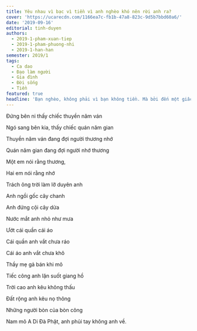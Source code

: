 ```yaml
---
title: Yêu nhau vì bạc vì tiền vì anh nghèo khó nên rời anh ra?
cover: 'https://ucarecdn.com/1166ea7c-fb1b-47a8-823c-9d5b7bbd60a6/'
date: '2019-09-16'
editorial: tinh-duyen
authors:
  - 2019-1-pham-xuan-tiep
  - 2019-1-pham-phuong-nhi
  - 2019-1-han-han
semester: 2019/1
tags:
  - Ca dao
  - Đạo làm người
  - Gia đình
  - Đời sống
  - Tiền
featured: true
headline: 'Bạn nghèo, không phải vì bạn không tiền. Mà bởi đến một giấc mơ cũng không có.'
---
```

Đứng bên ni thấy chiếc thuyền năm ván

Ngó sang bên kia, thấy chiếc quán năm gian

Thuyền năm ván đang đợi người thương nhớ

Quán năm gian đang đợi người nhớ thương

Một em nói rằng thương,

Hai em nói rằng nhớ

Trách ông trời làm lỡ duyên anh

Anh ngồi gốc cây chanh

Anh đứng cội cây dừa

Nước mắt anh nhỏ như mưa

Ướt cái quần cái áo

Cái quần anh vắt chưa ráo

Cái áo anh vắt chưa khô

Thầy mẹ gả bán khi mô

Tiếc công anh lặn suốt giang hồ

Trời cao anh kêu không thấu

Đất rộng anh kêu nọ thông

Những người bòn của bòn công

Nam mô A Di Đà Phật, anh phủi tay không anh về.
